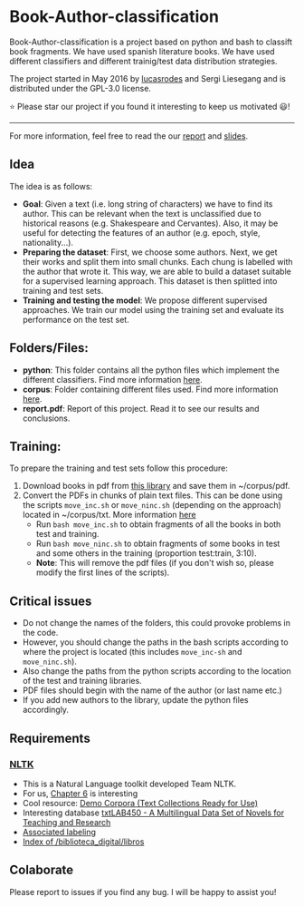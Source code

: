 # Book-Author-classification

Book-Author-classification is a project based on python and bash to classift book fragments. We have used spanish literature books. We have used different classifiers and different trainig/test data distribution strategies.

The project started in May 2016 by [lucasrodes](https://github.com/lucasrodes) and Sergi Liesegang and is distributed under the GPL-3.0 license.

⭐️ Please star our project if you found it interesting to keep us motivated 😃!

---

For more information, feel free to read the our [report](docs/report.pdf) and [slides](docs/slides.pdf).

## Idea
The idea is as follows:

- **Goal**: Given a text (i.e. long string of characters) we have to find its author. This can be relevant when the text is 
unclassified due to historical reasons (e.g. Shakespeare and Cervantes). Also, it may be useful for detecting the features of an author (e.g. epoch, style, nationality...).
- **Preparing the dataset**: First, we choose some authors. Next, we get their works and split them into small chunks. Each chung is labelled with the author that wrote it. This way, we are able to build a dataset suitable for a supervised learning approach. This dataset is then splitted into training and test sets.
- **Training and testing the model**: We propose different supervised approaches. We train our model using the training set and evaluate its performance on the test set.


## Folders/Files:

- **python**: This folder contains all the python files which implement the different classifiers. Find more information [here](python/README.md).
- **corpus**: Folder containing different files used. Find more information [here](corpus/README.md).
- **report.pdf**: Report of this project. Read it to see our results and conclusions.

## Training:
To prepare the training and test sets follow this procedure:

1. Download books in pdf from [this library](http://www.edu.mec.gub.uy/biblioteca_digital/libros/) and save them in ~/corpus/pdf.
2. Convert the PDFs in chunks of plain text files. This can be done using the scripts `move_inc.sh` or `move_ninc.sh` (depending on the approach) located in ~/corpus/txt. More information [here](corpus/README.md)
	- Run `bash move_inc.sh` to obtain fragments of all the books in both test and training. 
	- Run `bash move_ninc.sh` to obtain fragments of some books in test and some others in the training (proportion test:train, 3:10).
	- **Note**: This will remove the pdf files (if you don't wish so, please modify the first lines of the scripts).
	
## Critical issues	
- Do not change the names of the folders, this could provoke problems in the code.
- However, you should change the paths in the bash scripts according to where the project is located (this includes `move_inc-sh` and `move_ninc.sh`).
- Also change the paths from the python scripts according to the location of the test and training libraries.
- PDF files should begin with the name of the author (or last name etc.)
- If you add new authors to the library, update the python files accordingly.

## Requirements

### [NLTK](http://www.nltk.org/book/)
- This is a Natural Language toolkit developed Team NLTK.
- For us, [Chapter 6](http://www.nltk.org/book_1ed/ch06.html) is interesting
- Cool resource: [Demo Corpora (Text Collections Ready for Use)](http://dhresourcesforprojectbuilding.pbworks.com/w/page/69244469/Data%20Collections%20and%20Datasets)
- Interesting database [txtLAB450 - A Multilingual Data Set of Novels for Teaching and Research](https://ndownloader.figshare.com/files/3686778)
- [Associated labeling](https://ndownloader.figshare.com/files/3686805)  
- [Index of /biblioteca_digital/libros](http://www.edu.mec.gub.uy/biblioteca_digital/libros/)

## Colaborate
Please report to issues if you find any bug. I will be happy to assist you!
